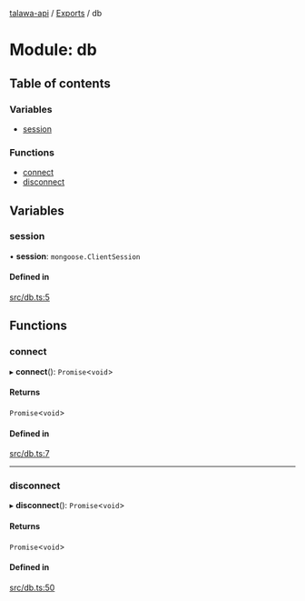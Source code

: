 [talawa-api](../README.md) / [Exports](../modules.md) / db

# Module: db

## Table of contents

### Variables

- [session](db.md#session)

### Functions

- [connect](db.md#connect)
- [disconnect](db.md#disconnect)

## Variables

### session

• **session**: `mongoose.ClientSession`

#### Defined in

[src/db.ts:5](https://github.com/PalisadoesFoundation/talawa-api/blob/c199cfb/src/db.ts#L5)

## Functions

### connect

▸ **connect**(): `Promise`\<`void`\>

#### Returns

`Promise`\<`void`\>

#### Defined in

[src/db.ts:7](https://github.com/PalisadoesFoundation/talawa-api/blob/c199cfb/src/db.ts#L7)

___

### disconnect

▸ **disconnect**(): `Promise`\<`void`\>

#### Returns

`Promise`\<`void`\>

#### Defined in

[src/db.ts:50](https://github.com/PalisadoesFoundation/talawa-api/blob/c199cfb/src/db.ts#L50)
